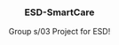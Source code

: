 <h3 align="center">ESD-SmartCare</h3>

  <p align="center">
    Group s/03 Project for ESD!
  </p>
</p>
